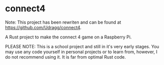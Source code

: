# connect4

Note: This project has been rewriten and can be found at https://github.com/Udragg/connect4.

A Rust project to make the connect 4 game on a Raspberry Pi.

PLEASE NOTE: This is a school project and still in it's very early stages.
You may use any code yourself in personal projects or to learn from, however, I do not recommend using it. It is far from optimal Rust code.
